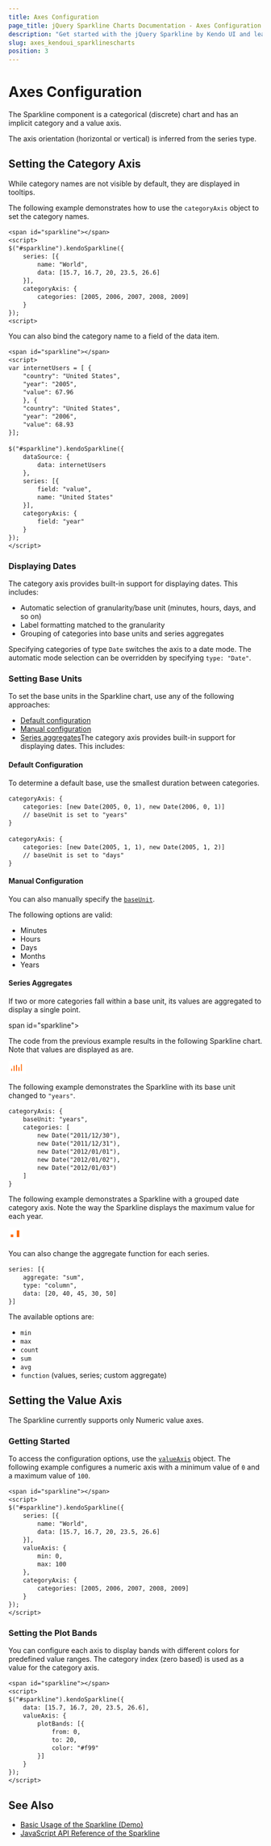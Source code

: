 ```yaml
---
title: Axes Configuration
page_title: jQuery Sparkline Charts Documentation - Axes Configuration
description: "Get started with the jQuery Sparkline by Kendo UI and learn how to configure their axes."
slug: axes_kendoui_sparklinescharts
position: 3
---
```


# Axes Configuration

The Sparkline component is a categorical (discrete) chart and has an implicit category and a value axis.

The axis orientation (horizontal or vertical) is inferred from the series type.

## Setting the Category Axis

While category names are not visible by default, they are displayed in tooltips.

The following example demonstrates how to use the `categoryAxis` object to set the category names.

    <span id="sparkline"></span>
    <script>
    $("#sparkline").kendoSparkline({
        series: [{
            name: "World",
            data: [15.7, 16.7, 20, 23.5, 26.6]
        }],
        categoryAxis: {
            categories: [2005, 2006, 2007, 2008, 2009]
        }
    });
    <script>

You can also bind the category name to a field of the data item.

    <span id="sparkline"></span>
    <script>
    var internetUsers = [ {
        "country": "United States",
        "year": "2005",
        "value": 67.96
        }, {
        "country": "United States",
        "year": "2006",
        "value": 68.93
    }];

    $("#sparkline").kendoSparkline({
        dataSource: {
            data: internetUsers
        },
        series: [{
            field: "value",
            name: "United States"
        }],
        categoryAxis: {
            field: "year"
        }
    });
    </script>

### Displaying Dates

The category axis provides built-in support for displaying dates. This includes:

* Automatic selection of granularity/base unit (minutes, hours, days, and so on)
* Label formatting matched to the granularity
* Grouping of categories into base units and series aggregates

Specifying categories of type `Date` switches the axis to a date mode. The automatic mode selection can be overridden by specifying `type: "Date"`.

### Setting Base Units

To set the base units in the Sparkline chart, use any of the following approaches:

* [Default configuration](#default-configuration)
* [Manual configuration](#manual-configuration)
* [Series aggregates](#series-aggregates)The category axis provides built-in support for displaying dates. This includes:

#### Default Configuration

To determine a default base, use the smallest duration between categories.

    categoryAxis: {
        categories: [new Date(2005, 0, 1), new Date(2006, 0, 1)]
        // baseUnit is set to "years"
    }

    categoryAxis: {
        categories: [new Date(2005, 1, 1), new Date(2005, 1, 2)]
        // baseUnit is set to "days"
    }

#### Manual Configuration

You can also manually specify the [`baseUnit`](/api/javascript/dataviz/ui/chart/configuration/categoryaxis.baseunit).

The following options are valid:

* Minutes
* Hours
* Days
* Months
* Years

#### Series Aggregates

If two or more categories fall within a base unit, its values are aggregated to display a single point.

  span id="sparkline"></span>
    <script>
    $("#sparkline").kendoSparkline({
        series: [{
            type: "column",
            data: [20, 40, 45, 30, 50]
        }],
        categoryAxis: {
            categories: [
                new Date("2011/12/30"),
                new Date("2011/12/31"),
                new Date("2012/01/01"),
                new Date("2012/01/02"),
                new Date("2012/01/03")
            ]
        }
    });
    </script>

The code from the previous example results in the following Sparkline chart. Note that values are displayed as are.

![Kendo UI for jQuery Sparkline with a date category axis](sparkline-category-date-axis.png)

The following example demonstrates the Sparkline with its base unit changed to `"years"`.

    categoryAxis: {
        baseUnit: "years",
        categories: [
            new Date("2011/12/30"),
            new Date("2011/12/31"),
            new Date("2012/01/01"),
            new Date("2012/01/02"),
            new Date("2012/01/03")
        ]
    }

The following example demonstrates a Sparkline with a grouped date category axis. Note the way the Sparkline displays the maximum value for each year.

![Kendo UI for jQuery Sparkline with a grouped date category axis](sparkline-category-date-axis-grouped.png)

You can also change the aggregate function for each series.

    series: [{
        aggregate: "sum",
        type: "column",
        data: [20, 40, 45, 30, 50]
    }]

The available options are:

* `min`
* `max`
* `count`
* `sum`
* `avg`
* `function` (values, series; custom aggregate)

## Setting the Value Axis

The Sparkline currently supports only Numeric value axes.

### Getting Started

To access the configuration options, use the [`valueAxis`](/api/dataviz/sparkline#valueaxis-object) object. The following example configures a numeric axis with a minimum value of `0` and a maximum value of `100`.

    <span id="sparkline"></span>
    <script>
    $("#sparkline").kendoSparkline({
        series: [{
            name: "World",
            data: [15.7, 16.7, 20, 23.5, 26.6]
        }],
        valueAxis: {
            min: 0,
            max: 100
        },
        categoryAxis: {
            categories: [2005, 2006, 2007, 2008, 2009]
        }
    });
    </script>

### Setting the Plot Bands

You can configure each axis to display bands with different colors for predefined value ranges. The category index (zero based) is used as a value for the category axis.

    <span id="sparkline"></span>
    <script>
    $("#sparkline").kendoSparkline({
        data: [15.7, 16.7, 20, 23.5, 26.6],
        valueAxis: {
            plotBands: [{
                from: 0,
                to: 20,
                color: "#f99"
            }]
        }
    });
    </script>

## See Also

* [Basic Usage of the Sparkline (Demo)](https://demos.telerik.com/kendo-ui/sparklines/index)
* [JavaScript API Reference of the Sparkline](/api/javascript/dataviz/ui/sparkline)
